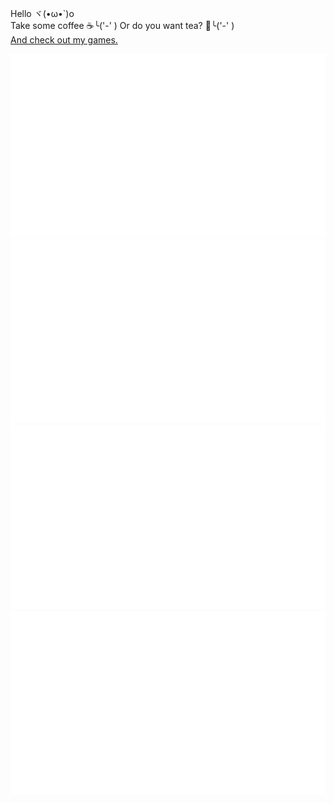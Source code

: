 Hello ヾ(•ω•`)o  
Take some coffee ☕╰('-' )  Or do you want tea? 🍵╰('-' )  
[And check out my games.](https://pikkua.com/videogames.html)

![](https://raw.githubusercontent.com/Pikku-a/github-stats/master/generated/overview.svg#gh-dark-mode-only) ![](https://raw.githubusercontent.com/Pikku-a/github-stats/master/generated/overview.svg#gh-light-mode-only) ![](https://raw.githubusercontent.com/Pikku-a/github-stats/master/generated/languages.svg#gh-dark-mode-only) ![](https://raw.githubusercontent.com/Pikku-a/github-stats/master/generated/languages.svg#gh-light-mode-only)
